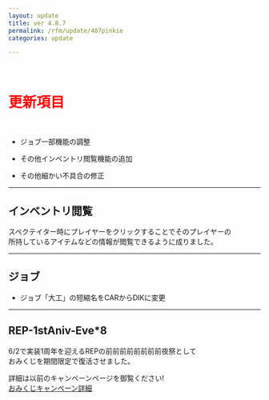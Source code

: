 ```yaml
---
layout: update
title: ver 4.8.7
permalink: /rfm/update/487pinkie 
categories: update

---
```

<br>
<h1 id="1"><font color="red">更新項目</font></h1><br>

+ <span class="blue-badge">ジョブ</span>一部機能の調整 

+ <span class="blue-badge">その他</span>インベントリ閲覧機能の追加 

+ <span class="green-badge">その他</span>細かい不具合の修正 


----------------------------------------------------
## インベントリ閲覧  

スペクテイター時にプレイヤーをクリックすることでそのプレイヤーの<br>
所持しているアイテムなどの情報が閲覧できるように成りました。

----------------------------------------------------
## ジョブ  


+ ジョブ「大工」の短縮名をCARからDIKに変更<br>

----------------------------------------------------
## REP-1stAniv-Eve*8   

6/2で実装1周年を迎えるREPの前前前前前前前前夜祭として<br>
おみくじを期間限定で復活させました。<br>

詳細は以前のキャンペーンページを御覧ください!<br>
[おみくじキャンペーン詳細]({{site.baseurl}}/rfm/hny2018#omi1)
